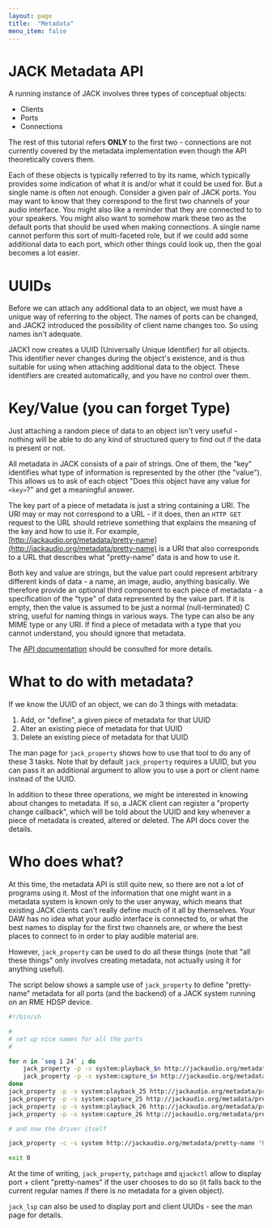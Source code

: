 ```yaml
---
layout: page
title:  "Metadata"
menu_item: false
---
```


# JACK Metadata API

A running instance of JACK involves three types of conceptual objects:

* Clients
* Ports
* Connections

The rest of this tutorial refers **ONLY** to the first two - connections are not currently covered by the metadata implementation even though the API theoretically covers them.

Each of these objects is typically referred to by its name, which typically provides some indication of what it is and/or what it could be used for.
But a single name is often not enough.
Consider a given pair of JACK ports. You may want to know that they correspond to the first two channels of your audio interface.
You might also like a reminder that they are connected to to your speakers. 
You might also want to somehow mark these two as the default ports that should be used when making connections.
A single name cannot perform this sort of multi-faceted role, but if we could add some additional data to each port, which other things could look up, then the goal becomes a lot easier.


# UUIDs

Before we can attach any additional data to an object, we must have a unique way of referring to the object. The names of ports can be changed, and JACK2 introduced the possibility of client name changes too. So using names isn't adequate.

JACK1 now creates a UUID (Universally Unique Identifier) for all objects. This identifier never changes during the object's existence, and is thus suitable for using when attaching additional data to the object. These identifiers are created automatically, and you have no control over them.


# Key/Value (you can forget Type)

Just attaching a random piece of data to an object isn't very useful - nothing will be able to do any kind of structured query to find out if the data is present or not.

All metadata in JACK consists of a pair of strings. One of them, the "key" identifies what type of information is represented by the other (the "value").
This allows us to ask of each object "Does this object have any value for `<key>`?" and get a meaningful answer.

The key part of a piece of metadata is just a string containing a URI.
The URI may or may not correspond to a URL - if it does, then an `HTTP GET` request to the URL should retrieve something that explains the meaning of the key and how to use it.
For example, [http://jackaudio.org/metadata/pretty-name](http://jackaudio.org/metadata/pretty-name) is a URI that also corresponds to a URL that describes what "pretty-name" data is and how to use it.

Both key and value are strings, but the value part could represent arbitrary different kinds of data - a name, an image, audio, anything basically.
We therefore provide an optional third component to each piece of metadata - a specification of the "type" of data represented by the value part. 
If it is empty, then the value is assumed to be just a normal (null-terminated) C string, useful for naming things in various ways. 
The type can also be any MIME type or any URI. If find a piece of metadata with a type that you cannot understand, you should ignore that metadata.

The [API documentation](https://jackaudio.org/api/group__Metadata.html) should be consulted for more details.

# What to do with metadata?

If we know the UUID of an object, we can do 3 things with metadata:

1. Add, or "define", a given piece of metadata for that UUID
2. Alter an existing piece of metadata for that UUID
3. Delete an existing piece of metadata for that UUID

The man page for `jack_property` shows how to use that tool to do any of these 3 tasks. Note that by default `jack_property` requires a UUID, but you can pass it an additional argument to allow you to use a port or client name instead of the UUID.

In addition to these three operations, we might be interested in knowing about changes to metadata. 
If so, a JACK client can register a "property change callback", which will be told about the UUID and key whenever a piece of metadata is created, altered or deleted. 
The API docs cover the details.

# Who does what?

At this time, the metadata API is still quite new, so there are not a lot of programs using it.
Most of the information that one might want in a metadata system is known only to the user anyway, which means that existing JACK clients can't really define much of it all by themselves.
Your DAW has no idea what your audio interface is connected to, or what the best names to display for the first two channels are, or where the best places to connect to in order to play audible material are.

However, `jack_property` can be used to do all these things (note that "all these things" only involves creating metadata, not actually using it for anything useful).

The script below shows a sample use of `jack_property` to define "pretty-name" metadata for all ports (and the backend) of a JACK system running on an RME HDSP device.

```bash
#!/bin/sh

#
# set up nice names for all the ports
#

for n in `seq 1 24` ; do
    jack_property -p -s system:playback_$n http://jackaudio.org/metadata/pretty-name "ADAT $n"
    jack_property -p -s system:capture_$n http://jackaudio.org/metadata/pretty-name "ADAT $n"
done
jack_property -p -s system:playback_25 http://jackaudio.org/metadata/pretty-name "S/PDIF L"
jack_property -p -s system:capture_25 http://jackaudio.org/metadata/pretty-name "S/PDIF L"
jack_property -p -s system:playback_26 http://jackaudio.org/metadata/pretty-name "S/PDIF R"
jack_property -p -s system:capture_26 http://jackaudio.org/metadata/pretty-name "S/PDIF R"

# and now the driver itself

jack_property -c -s system http://jackaudio.org/metadata/pretty-name "RME HDSP"

exit 0
```

At the time of writing, `jack_property`, `patchage` and `qjackctl` allow to display port + client "pretty-names" if the user chooses to do so (it falls back to the current regular names if there is no metadata for a given object).

`jack_lsp` can also be used to display port and client UUIDs - see the man page for details.
